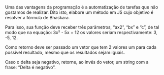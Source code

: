 Uma das vantagens da programação é a automatização de tarefas que não gostamos de realizar. Dito isto, elabore um método em JS cujo objetivo é resolver a fórmula de Bhaskara. 

Para isso, sua função deve receber três parâmetros, “ax2”, “bx” e “c”, de tal modo que na equação: 3x² - 5x + 12 os valores seriam respectivamente: 3, -5, 12. 

Como retorno deve ser passado um vetor que tem 2 valores um para cada possível resultado, mesmo que os resultados sejam iguais.

Caso o delta seja negativo, retorne, ao invés do vetor, um string com a frase: “Delta é negativo”.
